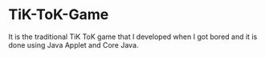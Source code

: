 # TiK-ToK-Game
It is the traditional TiK ToK game that I developed when I got bored and it is done using Java Applet and Core Java.
